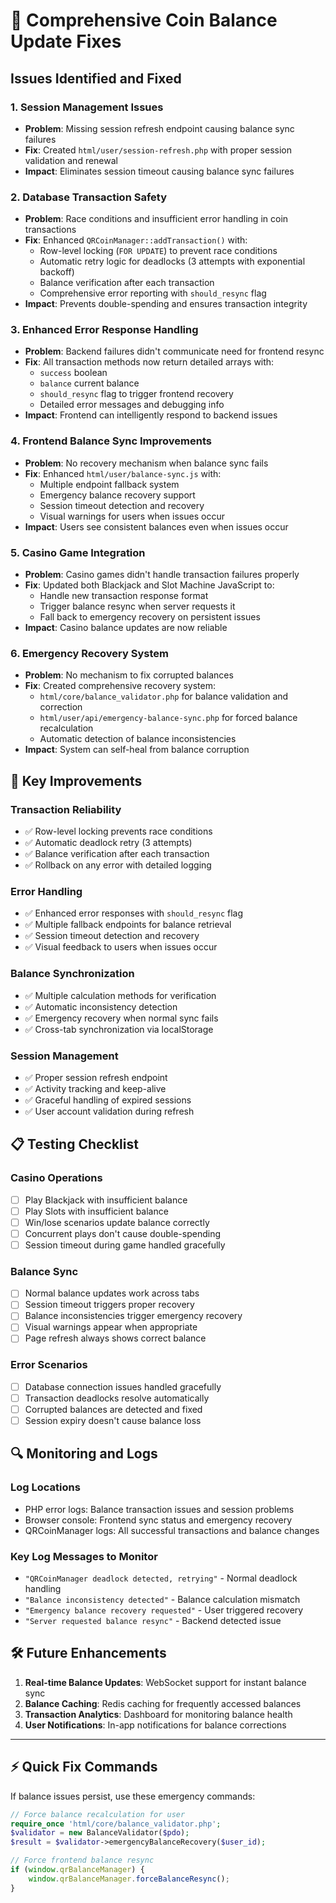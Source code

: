 # 🔧 Comprehensive Coin Balance Update Fixes

## Issues Identified and Fixed

### 1. **Session Management Issues**
- **Problem**: Missing session refresh endpoint causing balance sync failures
- **Fix**: Created `html/user/session-refresh.php` with proper session validation and renewal
- **Impact**: Eliminates session timeout causing balance sync failures

### 2. **Database Transaction Safety**
- **Problem**: Race conditions and insufficient error handling in coin transactions
- **Fix**: Enhanced `QRCoinManager::addTransaction()` with:
  - Row-level locking (`FOR UPDATE`) to prevent race conditions
  - Automatic retry logic for deadlocks (3 attempts with exponential backoff)
  - Balance verification after each transaction
  - Comprehensive error reporting with `should_resync` flag
- **Impact**: Prevents double-spending and ensures transaction integrity

### 3. **Enhanced Error Response Handling**
- **Problem**: Backend failures didn't communicate need for frontend resync
- **Fix**: All transaction methods now return detailed arrays with:
  - `success` boolean
  - `balance` current balance
  - `should_resync` flag to trigger frontend recovery
  - Detailed error messages and debugging info
- **Impact**: Frontend can intelligently respond to backend issues

### 4. **Frontend Balance Sync Improvements**
- **Problem**: No recovery mechanism when balance sync fails
- **Fix**: Enhanced `html/user/balance-sync.js` with:
  - Multiple endpoint fallback system
  - Emergency balance recovery support
  - Session timeout detection and recovery
  - Visual warnings for users when issues occur
- **Impact**: Users see consistent balances even when issues occur

### 5. **Casino Game Integration**
- **Problem**: Casino games didn't handle transaction failures properly
- **Fix**: Updated both Blackjack and Slot Machine JavaScript to:
  - Handle new transaction response format
  - Trigger balance resync when server requests it
  - Fall back to emergency recovery on persistent issues
- **Impact**: Casino balance updates are now reliable

### 6. **Emergency Recovery System**
- **Problem**: No mechanism to fix corrupted balances
- **Fix**: Created comprehensive recovery system:
  - `html/core/balance_validator.php` for balance validation and correction
  - `html/user/api/emergency-balance-sync.php` for forced balance recalculation
  - Automatic detection of balance inconsistencies
- **Impact**: System can self-heal from balance corruption

## 🚀 Key Improvements

### **Transaction Reliability**
- ✅ Row-level locking prevents race conditions
- ✅ Automatic deadlock retry (3 attempts)
- ✅ Balance verification after each transaction
- ✅ Rollback on any error with detailed logging

### **Error Handling**
- ✅ Enhanced error responses with `should_resync` flag
- ✅ Multiple fallback endpoints for balance retrieval
- ✅ Session timeout detection and recovery
- ✅ Visual feedback to users when issues occur

### **Balance Synchronization**
- ✅ Multiple calculation methods for verification
- ✅ Automatic inconsistency detection
- ✅ Emergency recovery when normal sync fails
- ✅ Cross-tab synchronization via localStorage

### **Session Management**
- ✅ Proper session refresh endpoint
- ✅ Activity tracking and keep-alive
- ✅ Graceful handling of expired sessions
- ✅ User account validation during refresh

## 📋 Testing Checklist

### **Casino Operations**
- [ ] Play Blackjack with insufficient balance
- [ ] Play Slots with insufficient balance
- [ ] Win/lose scenarios update balance correctly
- [ ] Concurrent plays don't cause double-spending
- [ ] Session timeout during game handled gracefully

### **Balance Sync**
- [ ] Normal balance updates work across tabs
- [ ] Session timeout triggers proper recovery
- [ ] Balance inconsistencies trigger emergency recovery
- [ ] Visual warnings appear when appropriate
- [ ] Page refresh always shows correct balance

### **Error Scenarios**
- [ ] Database connection issues handled gracefully
- [ ] Transaction deadlocks resolve automatically
- [ ] Corrupted balances are detected and fixed
- [ ] Session expiry doesn't cause balance loss

## 🔍 Monitoring and Logs

### **Log Locations**
- PHP error logs: Balance transaction issues and session problems
- Browser console: Frontend sync status and emergency recovery
- QRCoinManager logs: All successful transactions and balance changes

### **Key Log Messages to Monitor**
- `"QRCoinManager deadlock detected, retrying"` - Normal deadlock handling
- `"Balance inconsistency detected"` - Balance calculation mismatch
- `"Emergency balance recovery requested"` - User triggered recovery
- `"Server requested balance resync"` - Backend detected issue

## 🛠️ Future Enhancements

1. **Real-time Balance Updates**: WebSocket support for instant balance sync
2. **Balance Caching**: Redis caching for frequently accessed balances
3. **Transaction Analytics**: Dashboard for monitoring balance health
4. **User Notifications**: In-app notifications for balance corrections

---

## ⚡ Quick Fix Commands

If balance issues persist, use these emergency commands:

```php
// Force balance recalculation for user
require_once 'html/core/balance_validator.php';
$validator = new BalanceValidator($pdo);
$result = $validator->emergencyBalanceRecovery($user_id);
```

```javascript
// Force frontend balance resync
if (window.qrBalanceManager) {
    window.qrBalanceManager.forceBalanceResync();
}
``` 